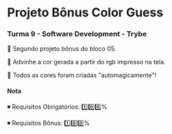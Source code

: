 # Projeto Bônus Color Guess

### Turma 9 - Software Development - Trybe

:school: Segundo projeto bônus do bloco 05.

:owl: Advinhe a cor gerada a partir do rgb impresso na tela.

:genie: Todos as cores foram criadas "automagicamente"!

#### Nota

:black_medium_small_square: Requisitos Obrigatórios: :one::zero::zero:%

:black_medium_small_square: Requisitos Bônus: :one::zero::zero:%
